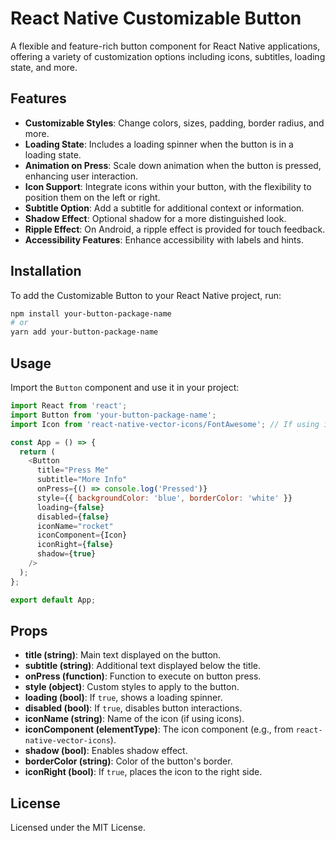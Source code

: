 
# React Native Customizable Button

A flexible and feature-rich button component for React Native applications, offering a variety of customization options including icons, subtitles, loading state, and more.

## Features

- **Customizable Styles**: Change colors, sizes, padding, border radius, and more.
- **Loading State**: Includes a loading spinner when the button is in a loading state.
- **Animation on Press**: Scale down animation when the button is pressed, enhancing user interaction.
- **Icon Support**: Integrate icons within your button, with the flexibility to position them on the left or right.
- **Subtitle Option**: Add a subtitle for additional context or information.
- **Shadow Effect**: Optional shadow for a more distinguished look.
- **Ripple Effect**: On Android, a ripple effect is provided for touch feedback.
- **Accessibility Features**: Enhance accessibility with labels and hints.

## Installation

To add the Customizable Button to your React Native project, run:

```bash
npm install your-button-package-name
# or
yarn add your-button-package-name
```

## Usage

Import the `Button` component and use it in your project:

```javascript
import React from 'react';
import Button from 'your-button-package-name';
import Icon from 'react-native-vector-icons/FontAwesome'; // If using icons

const App = () => {
  return (
    <Button
      title="Press Me"
      subtitle="More Info"
      onPress={() => console.log('Pressed')}
      style={{ backgroundColor: 'blue', borderColor: 'white' }}
      loading={false}
      disabled={false}
      iconName="rocket"
      iconComponent={Icon}
      iconRight={false}
      shadow={true}
    />
  );
};

export default App;
```

## Props

- **title (string)**: Main text displayed on the button.
- **subtitle (string)**: Additional text displayed below the title.
- **onPress (function)**: Function to execute on button press.
- **style (object)**: Custom styles to apply to the button.
- **loading (bool)**: If `true`, shows a loading spinner.
- **disabled (bool)**: If `true`, disables button interactions.
- **iconName (string)**: Name of the icon (if using icons).
- **iconComponent (elementType)**: The icon component (e.g., from `react-native-vector-icons`).
- **shadow (bool)**: Enables shadow effect.
- **borderColor (string)**: Color of the button's border.
- **iconRight (bool)**: If `true`, places the icon to the right side.

## License

Licensed under the MIT License.
